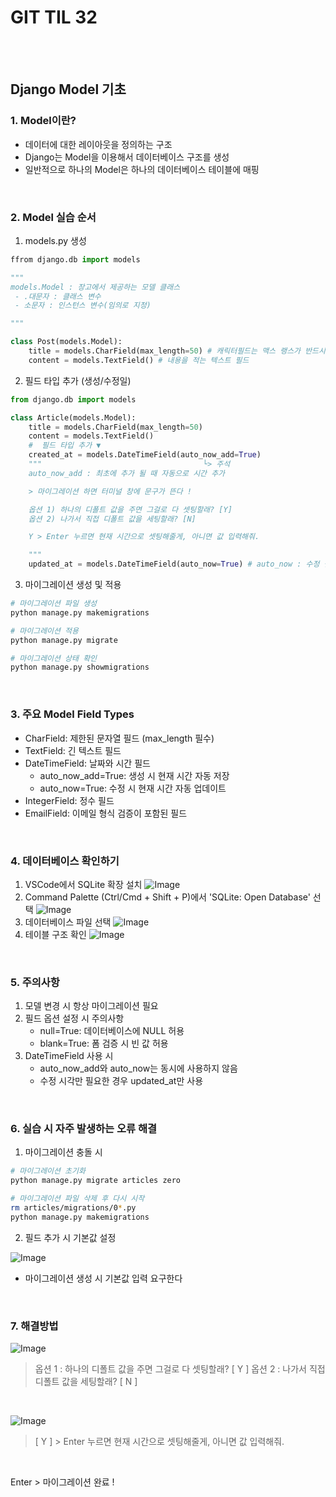 # GIT TIL 32

<br><br>

## Django Model 기초

### 1. Model이란?
- 데이터에 대한 레이아웃을 정의하는 구조
- Django는 Model을 이용해서 데이터베이스 구조를 생성
- 일반적으로 하나의 Model은 하나의 데이터베이스 테이블에 매핑

<br>

### 2. Model 실습 순서

1. models.py 생성
```python
ffrom django.db import models

"""
models.Model : 장고에서 제공하는 모델 클래스
 - .대문자 : 클래스 변수
 - 소문자 : 인스턴스 변수(임의로 지정)

"""

class Post(models.Model):
    title = models.CharField(max_length=50) # 캐릭터필드는 맥스 랭스가 반드시 필요
    content = models.TextField() # 내용을 적는 텍스트 필드
```

2. 필드 타입 추가 (생성/수정일)
```python
from django.db import models

class Article(models.Model):
    title = models.CharField(max_length=50)
    content = models.TextField()
    #  필드 타입 추가 ▼
    created_at = models.DateTimeField(auto_now_add=True) 
    """                                    └> 주석
    auto_now_add : 최초에 추가 될 때 자동으로 시간 추가

    > 마이그레이션 하면 터미널 창에 문구가 뜬다 !

    옵션 1) 하나의 디폴트 값을 주면 그걸로 다 셋팅할래? [Y]
    옵션 2) 나가서 직접 디폴트 값을 세팅할래? [N]

    Y > Enter 누르면 현재 시간으로 셋팅해줄게, 아니면 값 입력해줘.

    """ 
    updated_at = models.DateTimeField(auto_now=True) # auto_now : 수정 될 때 자동으로 시간 추가


```

3. 마이그레이션 생성 및 적용
```bash
# 마이그레이션 파일 생성
python manage.py makemigrations

# 마이그레이션 적용
python manage.py migrate

# 마이그레이션 상태 확인
python manage.py showmigrations
```

<br>

### 3. 주요 Model Field Types
- CharField: 제한된 문자열 필드 (max_length 필수)
- TextField: 긴 텍스트 필드
- DateTimeField: 날짜와 시간 필드
  - auto_now_add=True: 생성 시 현재 시간 자동 저장
  - auto_now=True: 수정 시 현재 시간 자동 업데이트
- IntegerField: 정수 필드
- EmailField: 이메일 형식 검증이 포함된 필드

<br>

### 4. 데이터베이스 확인하기
1. VSCode에서 SQLite 확장 설치
   ![Image](https://github.com/user-attachments/assets/b98c7bfd-c4fb-4fe3-b1c6-77d7f5f497f1)
2. Command Palette (Ctrl/Cmd + Shift + P)에서 'SQLite: Open Database' 선택
   ![Image](https://github.com/user-attachments/assets/e971bf35-de26-4aee-b547-bb187215ea36)
3. 데이터베이스 파일 선택
   ![Image](https://github.com/user-attachments/assets/66d6ceae-92e0-45bd-b2bd-84f57a68cbdd)
4. 테이블 구조 확인
   ![Image](https://github.com/user-attachments/assets/aeabc07a-7ddf-49e8-afcb-a73bac5367d0)

<br>

### 5. 주의사항
1. 모델 변경 시 항상 마이그레이션 필요
2. 필드 옵션 설정 시 주의사항
   - null=True: 데이터베이스에 NULL 허용
   - blank=True: 폼 검증 시 빈 값 허용
3. DateTimeField 사용 시
   - auto_now_add와 auto_now는 동시에 사용하지 않음
   - 수정 시각만 필요한 경우 updated_at만 사용

<br>

### 6. 실습 시 자주 발생하는 오류 해결
1. 마이그레이션 충돌 시
```bash
# 마이그레이션 초기화
python manage.py migrate articles zero

# 마이그레이션 파일 삭제 후 다시 시작
rm articles/migrations/0*.py
python manage.py makemigrations
```

2. 필드 추가 시 기본값 설정

![Image](https://github.com/user-attachments/assets/fe942c67-9d54-4c29-a260-3df48bee3422)
- 마이그레이션 생성 시 기본값 입력 요구한다

<br>

### 7. 해결방법

![Image](https://github.com/user-attachments/assets/900afb55-3ea0-421a-a98f-6d96713eb560)

> 옵션 1 : 하나의 디폴트 값을 주면 그걸로 다 셋팅할래? [ Y ]
> 옵션 2 : 나가서 직접 디폴트 값을 세팅할래? [ N ]

<br>

![Image](https://github.com/user-attachments/assets/45fae33f-6280-405f-9e56-c5e1fe6b180a)
> [ Y ] > Enter 누르면 현재 시간으로 셋팅해줄게, 아니면 값 입력해줘.

<br>

Enter > 마이그레이션 완료 !

<br><br>

